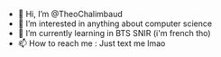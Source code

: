 - 👋 Hi, I’m @TheoChalimbaud
- 👀 I’m interested in anything about computer science
- 🌱 I’m currently learning in BTS SNIR (i'm french tho)
- 📫 How to reach me : Just text me lmao

